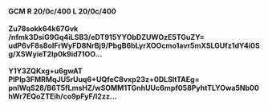 #### GCM R 20/0c/400 L 20/0c/400
**Zu78sokk64k67Gvk**<br/>**/nfmk3DsiG9Gq4iLSB3/eDT915YYObDZUWOzE5TGuZY=**<br/>**udP6vF8s8oIFrWyFD8NrBj9/PbgB6bLyrXOOcmo1avr5mXSLGUfz1dY4i0Sg/XSWyieT2Ip0k9id71OO...**<br/><br/>
**Y1Y3ZQKxg+u6gwAT**<br/>**PlPIp3FMRMqJU5rUuq6+UQfeC8vxp23z+0DLSltTAEg=**<br/>**pnlWqS28/B6T5fLmsHZ/wSOMM1TGnhUUc6mpf058PyhtTLYOwa5Nb00hWr7EQoZTEih/co9pFyF/l2zz...**